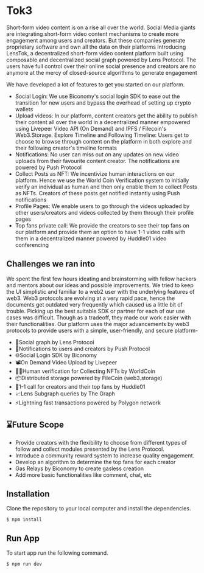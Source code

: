 # Tok3

Short-form video content is on a rise all over the world. Social Media giants are integrating short-form video content mechanisms to create more engagement among users and creators. But these companies generate proprietary software and own all the data on their platforms
Introducing LensTok, a decentralized short-form video content platform built using composable and decentralized social graph powered by Lens Protocol. The users have full control over their online social presence and creators are no anymore at the mercy of closed-source algorithms to generate engagement

We have developed a lot of features to get you started on our platform.

- Social Login: We use Biconomy's social login SDK to ease out the transition for new users and bypass the overhead of setting up crypto wallets
- Upload videos: In our platform, content creators get the ability to publish their content all over the world in a decentralized manner empowered using Livepeer Video API (On Demand) and IPFS / Filecoin's Web3.Storage.
Explore Timeline and Following Timeline: Users get to choose to browse through content on the platform in both explore and their following creator's timeline formats
- Notifications: No user can miss out on any updates on new video uploads from their favourite content creator. The notifications are powered by Push Protocol
- Collect Posts as NFT: We incentivize human interactions on our platform. Hence we use the World Coin Verification system to initially verify an individual as human and then only enable them to collect Posts as NFTs. Creators of these posts get notified instantly using Push notifications
- Profile Pages: We enable users to go through the videos uploaded by other users/creators and videos collected by them through their profile pages
- Top fans private call: We provide the creators to see their top fans on our platform and provide them an option to have 1-1 video calls with them in a decentralized manner powered by Huddle01 video conferencing

## Challenges we ran into
We spent the first few hours ideating and brainstorming with fellow hackers and mentors about our ideas and possible improvements.
We tried to keep the UI simplistic and familiar to a web2 user with the underlying features of web3.
Web3 protocols are evolving at a very rapid pace, hence the documents get outdated very frequently which caused us a little bit of trouble.
Picking up the best suitable SDK or partner for each of our use cases was difficult. Though as a tradeoff, they made our work easier with their functionalities.
Our platform uses the major advancements by web3 protocols to provide users with a simple, user-friendly, and secure platform-
- 📔Social graph by Lens Protocol
- 🔔Notifications to users and creators by Push Protocol
- 🌐Social Login SDK by Biconomy
- 📽️On Demand Video Upload by Livepeer
- 👱‍♂️Human verification for Collecting NFTs by WorldCoin
- 📦Distributed storage powered by FileCoin (web3.storage)
- 📱1-1 call for creators and their top fans by Huddle01
- 📈Lens Subgraph queries by The Graph
- ⚡Lightning fast transactions powered by Polygon network

## ⌛Future Scope

- Provide creators with the flexibility to choose from different types of follow and collect modules presented by the Lens Protocol.
- Introduce a community reward system to increase quality engagement.
- Develop an algorithm to determine the top fans for each creator
- Gas Relays by Biconomy to create gasless creation
- Add more basic functionalities like comment, chat, etc

## Installation

Clone the repository to your local computer and install the dependencies.

```
$ npm install
```

## Run App

To start app run the following command.

```
$ npm run dev
```

